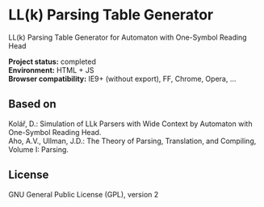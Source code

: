 LL(k) Parsing Table Generator
========
LL(k) Parsing Table Generator for Automaton with One-Symbol Reading Head

**Project status:** completed  
**Environment:** HTML + JS  
**Browser compatibility:** IE9+ (without export), FF, Chrome, Opera, ...


## Based on
Kolář, D.: Simulation of LLk Parsers with Wide Context by Automaton with One-Symbol Reading Head.  
Aho, A.V., Ullman, J.D.: The Theory of Parsing, Translation, and Compiling, Volume I: Parsing.


## License
GNU General Public License (GPL), version 2